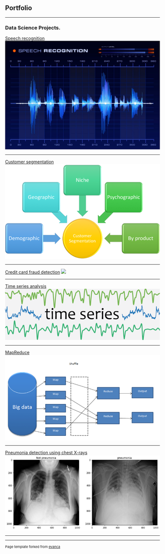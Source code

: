 ## Portfolio

---

### Data Science Projects. 

[Speech recognition](https://github.com/Kipkurui-mutai/speech-recognition)
<img src="images/speech recognition.jpg?raw=true"/>

---
[Customer segmentation](https://github.com/Kipkurui-mutai/customer-segmentation)
<img src="images/customer segmentation.png?raw=true"/>

---
[Credit card fraud detection](https://github.com/Kipkurui-mutai/fraud-detection)
<img src="credit card.jpg?raw=true"/>

---

[Time series analysis](https://github.com/Kipkurui-mutai/Time-series-analysis)
<img src="images/time series analysis.png?raw=true"/>

---

[MapReduce](https://github.com/Kipkurui-mutai/MapReduce)
<img src="images/mapreduce.png?raw=true"/>

---

[Pneumonia detection using chest X-rays](https://github.com/Kipkurui-mutai/pneumonia-detection-using-chest-X-rays)
<img src="images/pneumonia.png?raw=true"/>

---



---
<p style="font-size:11px">Page template forked from <a href="https://github.com/evanca/quick-portfolio">evanca</a></p>
<!-- Remove above link if you don't want to attibute -->
